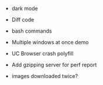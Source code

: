 * dark mode
* Diff code
* bash commands
* Multiple windows at once demo
* UC Browser crash polyfill
* Add gzipping server for perf report

* images downloaded twice?
